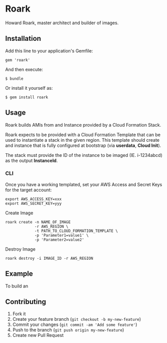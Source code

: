 # Roark

Howard Roark, master architect and builder of images.

## Installation

Add this line to your application's Gemfile:

    gem 'roark'

And then execute:

    $ bundle

Or install it yourself as:

    $ gem install roark

## Usage

Roark builds AMIs from and Instance provided by a Cloud Formation Stack.

Roark expects to be provided with a Cloud Formation Template that can be used to instantiate a stack in the given region. This template should create and instance that is fully configured at bootstrap (via **userdata**, **Cloud Init**).

The stack must provide the ID of the instance to be imaged (IE. i-1234abcd) as the output **InstanceId**.

### CLI

Once you have a working templated, set your AWS Access and Secret Keys for the target account:

    export AWS_ACCESS_KEY=xxx
    export AWS_SECRET_KEY=yyy

Create Image

    roark create -n NAME_OF_IMAGE
                 -r AWS_REGION \
                 -t PATH_TO_CLOUD_FORMATION_TEMPLATE \
                 -p 'Parameter1=value1' \
                 -p 'Parameter2=value2'

Destroy Image

    roark destroy -i IMAGE_ID -r AWS_REGION

## Example

To build an

## Contributing

1. Fork it
2. Create your feature branch (`git checkout -b my-new-feature`)
3. Commit your changes (`git commit -am 'Add some feature'`)
4. Push to the branch (`git push origin my-new-feature`)
5. Create new Pull Request
